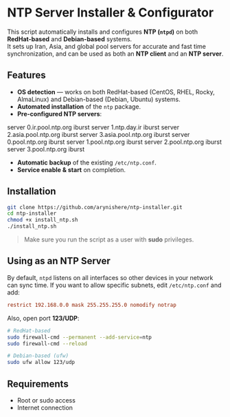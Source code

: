 


# NTP Server Installer & Configurator

This script automatically installs and configures **NTP (`ntpd`)** on both **RedHat-based** and **Debian-based** systems.  
It sets up Iran, Asia, and global pool servers for accurate and fast time synchronization, and can be used as both an **NTP client** and an **NTP server**.

## Features
- **OS detection** — works on both RedHat-based (CentOS, RHEL, Rocky, AlmaLinux) and Debian-based (Debian, Ubuntu) systems.
- **Automated installation** of the `ntp` package.
- **Pre-configured NTP servers**:


server 0.ir.pool.ntp.org iburst
server 1.ntp.day.ir iburst
server 2.asia.pool.ntp.org iburst
server 3.asia.pool.ntp.org iburst
server 0.pool.ntp.org iburst
server 1.pool.ntp.org iburst
server 2.pool.ntp.org iburst
server 3.pool.ntp.org iburst

- **Automatic backup** of the existing `/etc/ntp.conf`.
- **Service enable & start** on completion.

## Installation

```bash
git clone https://github.com/arynishere/ntp-installer.git
cd ntp-installer
chmod +x install_ntp.sh
./install_ntp.sh
````

> Make sure you run the script as a user with **sudo** privileges.

## Using as an NTP Server

By default, `ntpd` listens on all interfaces so other devices in your network can sync time.
If you want to allow specific subnets, edit `/etc/ntp.conf` and add:

```conf
restrict 192.168.0.0 mask 255.255.255.0 nomodify notrap
```

Also, open port **123/UDP**:

```bash
# RedHat-based
sudo firewall-cmd --permanent --add-service=ntp
sudo firewall-cmd --reload

# Debian-based (ufw)
sudo ufw allow 123/udp
```

## Requirements

* Root or sudo access
* Internet connection

